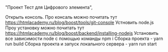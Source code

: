"Проект Тест для Цифрового элемента",

Открыть консоль.
Про консаль можно почитать тут https://htmlacademy.ru/blog/boost/tools/git-console
Устновить node.js
Проу установку можно почитать тут https://htmlacademy.ru/blog/boost/backend/installing-nodejs
Установить все зависимости node c помощью команды npm i
Cборка проекта - yarn run build
Сборка проекта и запуск локального сервера - yarn run start
